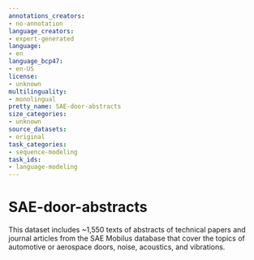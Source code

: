 ```yaml
---
annotations_creators:
- no-annotation
language_creators:
- expert-generated
language:
- en
language_bcp47:
- en-US
license:
- unknown
multilinguality:
- monolingual
pretty_name: SAE-door-abstracts
size_categories:
- unknown
source_datasets:
- original
task_categories:
- sequence-modeling
task_ids:
- language-modeling
---
```


# SAE-door-abstracts

This dataset includes ~1,550 texts of abstracts of technical papers and journal articles from the SAE Mobilus database that cover the topics of automotive or aerospace doors, noise, acoustics, and vibrations. 